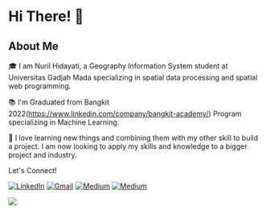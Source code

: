 <!-- Greeting -->
# Hi There! 👋

##  About Me
🎓 I am Nuril Hidayati, a Geography Information System student at Universitas Gadjah Mada specializing in spatial data processing and spatial web programming.

📚 I'm Graduated from Bangkit 2022(https://www.linkedin.com/company/bangkit-academy/) Program specializing in Machine Learning.

💪 I love learning new things and combining them with my other skill to build a project. I am now looking to apply my skills and knowledge to a bigger project and industry.


Let's Connect!
<p>
  <a href="https://www.linkedin.com/in/nuril-hidayati/" target="_blank"><img alt="LinkedIn" src="https://img.shields.io/badge/linkedin-%230077B5.svg?&style=for-the-badge&logo=linkedin&logoColor=white" /></a>
  <a href="mailto:nurilhidayati@mail.ugm.ac.id" target="_blank"><img alt="Gmail" src="https://img.shields.io/badge/gmail-D14836?&style=for-the-badge&logo=gmail&logoColor=white"/></a>
  <a href="https://nurilhidayati.vercel.app/" target="_blank"><img alt="Medium" src="https://img.shields.io/badge/personal%20website-eeeee4?&style=for-the-badge" /></a>
  <a href="https://www.hackerrank.com/nurilhidayati" target="_blank"><img alt="Medium" src="https://img.shields.io/badge/hacker%20rank-76b5c5?&style=for-the-badge" /></a>
</p>

![](https://visitor-badge.laobi.icu/badge?page_id=nurilhidayati.nurilhidayati)
